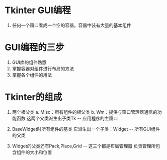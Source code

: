 # Tkinter GUI编程
1. 任何一个窗口看成一个空的容器，容器中装有大量的基本组件

# GUI编程的三步
1. GUI库的组件熟悉
2. 掌握容器对组件进行布局的方法
3. 掌握各个组件的用法

# Tkinter的组成
1. 两个根父类
	a. Misc：所有组件的根父类
	b. Wm：提供与窗口管理器通信的功能函数
这两个父类派生出子类Tk -- 应用程序的主窗口

2. BaseWidget时所有组件的基类
它派生出一个子类：Widget -- 所有GUI组件的父类

3. Widget的父类还有Pack,Place,Grid -- 这三个都是布局管理器
负责管理所包含组件的大小和位置